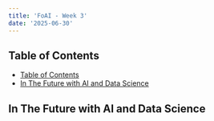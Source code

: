 ```yaml
---
title: 'FoAI - Week 3'
date: '2025-06-30'
---
```


## Table of Contents

- [Table of Contents](#table-of-contents)
- [In The Future with AI and Data Science](#in-the-future-with-ai-and-data-science)

## In The Future with AI and Data Science
